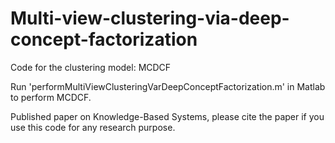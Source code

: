 # Multi-view-clustering-via-deep-concept-factorization
Code for the clustering model: MCDCF

Run 'performMultiViewClusteringVarDeepConceptFactorization.m' in Matlab to perform MCDCF.

Published paper on Knowledge-Based Systems, please cite the paper if you use this code for any research purpose.
